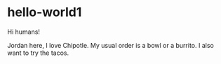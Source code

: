 # hello-world1

Hi humans!

Jordan here, I love Chipotle. My usual order is a bowl or a burrito.
I also want to try the tacos.
